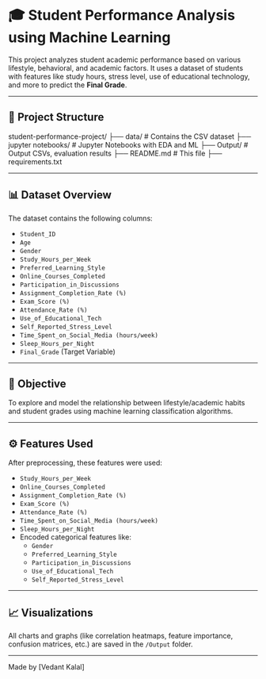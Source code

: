 # 🎓 Student Performance Analysis using Machine Learning

This project analyzes student academic performance based on various lifestyle, behavioral, and academic factors. It uses a dataset of students with features like study hours, stress level, use of educational technology, and more to predict the **Final Grade**.

---

## 📁 Project Structure

student-performance-project/
├── data/ # Contains the CSV dataset
├── jupyter notebooks/ # Jupyter Notebooks with EDA and ML
├── Output/ # Output CSVs, evaluation results
├── README.md # This file
├── requirements.txt

---

## 📊 Dataset Overview

The dataset contains the following columns:

- `Student_ID`  
- `Age`  
- `Gender`  
- `Study_Hours_per_Week`  
- `Preferred_Learning_Style`  
- `Online_Courses_Completed`  
- `Participation_in_Discussions`  
- `Assignment_Completion_Rate (%)`  
- `Exam_Score (%)`  
- `Attendance_Rate (%)`  
- `Use_of_Educational_Tech`  
- `Self_Reported_Stress_Level`  
- `Time_Spent_on_Social_Media (hours/week)`  
- `Sleep_Hours_per_Night`  
- `Final_Grade` (Target Variable)

---

## 📌 Objective

To explore and model the relationship between lifestyle/academic habits and student grades using machine learning classification algorithms.

---

## ⚙️ Features Used

After preprocessing, these features were used:

- `Study_Hours_per_Week`
- `Online_Courses_Completed`
- `Assignment_Completion_Rate (%)`
- `Exam_Score (%)`
- `Attendance_Rate (%)`
- `Time_Spent_on_Social_Media (hours/week)`
- `Sleep_Hours_per_Night`
- Encoded categorical features like:
  - `Gender`
  - `Preferred_Learning_Style`
  - `Participation_in_Discussions`
  - `Use_of_Educational_Tech`
  - `Self_Reported_Stress_Level`

---

## 📈 Visualizations

All charts and graphs (like correlation heatmaps, feature importance, confusion matrices, etc.) are saved in the `/Output` folder.

---

Made by [Vedant Kalal]